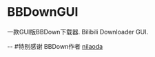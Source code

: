 # BBDownGUI
一款GUI版BBDown下载器. Bilibili Downloader GUI.


--
#特别感谢
BBDown作者 [nilaoda](https://github.com/nilaoda/BBDown")
